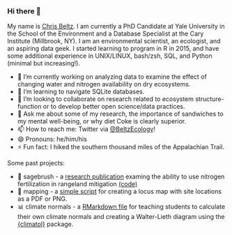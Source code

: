 ### Hi there 👋

My name is [Chris Beltz](http://christopherbeltz.com). I am currently a PhD Candidate at Yale University in the School of the Environment and a Database Specialist at the Cary Institute (Millbrook, NY). I am an environmental scientist, an ecologist, and an aspiring data geek. I started learning to program in R in 2015, and have some additional experience in UNIX/LINUX, bash/zsh, SQL, and Python (minimal but increasing!).

- 🔭 I’m currently working on analyzing data to examine the effect of changing water and nitrogen availability on dry ecosystems.
- 🌱 I’m learning to navigate SQLite databases.
- 👯 I’m looking to collaborate on research related to ecosystem structure-function or to develop better open science/data practices.
- 💬 Ask me about some of my research, the importance of sandwiches to my mental well-being, or why diet Coke is clearly superior.
- 📫 How to reach me: Twitter via [@BeltzEcology](http://twitter.com/BeltzEcology)!
- 😄 Pronouns: he/him/his
- ⚡ Fun fact: I hiked the southern thousand miles of the Appalachian Trail.



Some past projects:

- 🌳 sagebrush - a [research publication](https://doi.org/10.1371/journal.pone.0206563) examing the ability to use nitrogen fertilization in rangeland mitigation [(code)](https://github.com/cwbeltz/Proj.002_2014_CBeltz_Sagebrush.N.Fertilization)
- 📜 mapping - a [simple script](https://github.com/cwbeltz/Sketch.002_Locus.Map) for creating a locus map with site locations as a PDF or PNG.
- 📊 climate normals - a [RMarkdown file](https://github.com/cwbeltz/Sketch.001_Climate.Diagram.WL) for teaching students to calculate their own climate normals and creating a Walter-Lieth diagram using the [{climatol}](https://github.com/cran/climatol) package.
